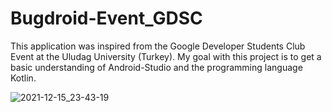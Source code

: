 # Bugdroid-Event_GDSC
 
This application was inspired from the Google Developer Students Club Event at the Uludag University (Turkey).
My goal with this project is to get a basic understanding of Android-Studio and the programming language Kotlin.

![2021-12-15_23-43-19](https://user-images.githubusercontent.com/84530266/146262699-3e12ede8-56b6-42fc-ad08-a798664d0538.png)
